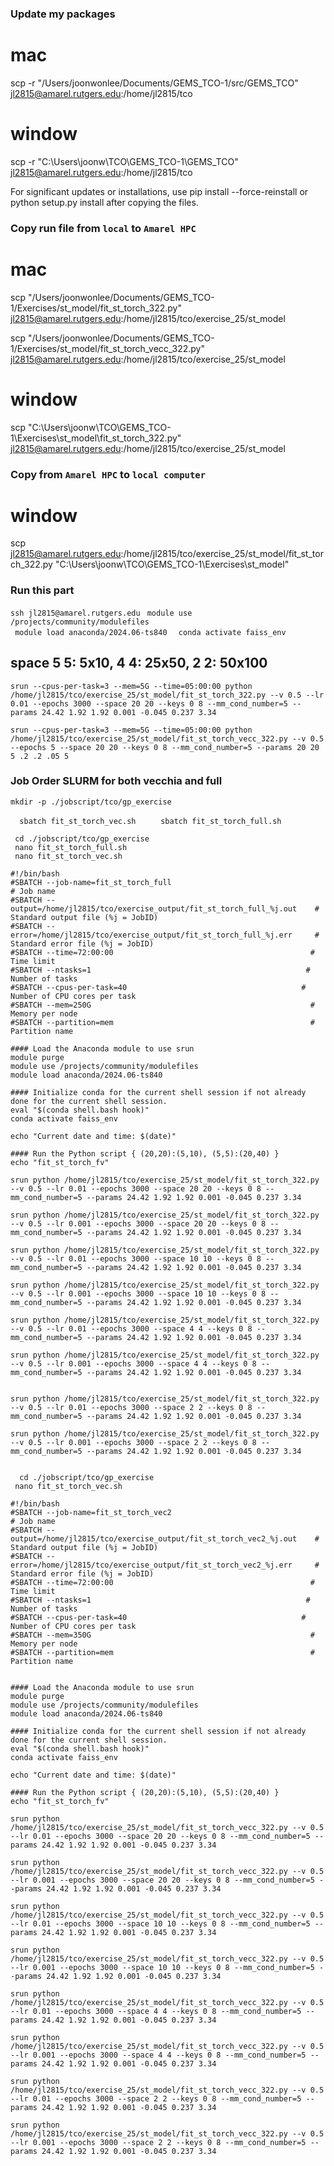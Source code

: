 ### Update my packages
# mac
scp -r "/Users/joonwonlee/Documents/GEMS_TCO-1/src/GEMS_TCO" jl2815@amarel.rutgers.edu:/home/jl2815/tco

# window
scp -r "C:\Users\joonw\TCO\GEMS_TCO-1\GEMS_TCO" jl2815@amarel.rutgers.edu:/home/jl2815/tco

For significant updates or installations, use pip install --force-reinstall or python setup.py install after copying the files.

### Copy run file from ```local``` to ```Amarel HPC```

# mac
scp "/Users/joonwonlee/Documents/GEMS_TCO-1/Exercises/st_model/fit_st_torch_322.py" jl2815@amarel.rutgers.edu:/home/jl2815/tco/exercise_25/st_model

scp "/Users/joonwonlee/Documents/GEMS_TCO-1/Exercises/st_model/fit_st_torch_vecc_322.py" jl2815@amarel.rutgers.edu:/home/jl2815/tco/exercise_25/st_model



# window
scp "C:\Users\joonw\TCO\GEMS_TCO-1\Exercises\st_model\fit_st_torch_322.py" jl2815@amarel.rutgers.edu:/home/jl2815/tco/exercise_25/st_model

### Copy from ```Amarel HPC``` to ```local computer```

# window
scp jl2815@amarel.rutgers.edu:/home/jl2815/tco/exercise_25/st_model/fit_st_torch_322.py "C:\Users\joonw\TCO\GEMS_TCO-1\Exercises\st_model\"

### Run this part
```ssh jl2815@amarel.rutgers.edu```
```  module use /projects/community/modulefiles  ```           
```  module load anaconda/2024.06-ts840  ``` 
```  conda activate faiss_env   ```


## space 5 5: 5x10, 4 4: 25x50, 2 2: 50x100


``` srun --cpus-per-task=3 --mem=5G --time=05:00:00 python /home/jl2815/tco/exercise_25/st_model/fit_st_torch_322.py --v 0.5 --lr 0.01 --epochs 3000 --space 20 20 --keys 0 8 --mm_cond_number=5 --params 24.42 1.92 1.92 0.001 -0.045 0.237 3.34   ```


``` srun --cpus-per-task=3 --mem=5G --time=05:00:00 python /home/jl2815/tco/exercise_25/st_model/fit_st_torch_vecc_322.py --v 0.5 --epochs 5 --space 20 20 --keys 0 8 --mm_cond_number=5 --params 20 20 5 .2 .2 .05 5  ```

### Job Order SLURM for both vecchia and full
```mkdir -p ./jobscript/tco/gp_exercise```     

```   sbatch fit_st_torch_vec.sh   ```
```    sbatch fit_st_torch_full.sh    ``` 


```  cd ./jobscript/tco/gp_exercise  ```                             
```  nano fit_st_torch_full.sh  ```        
```  nano fit_st_torch_vec.sh  ```    

``` 
#!/bin/bash
#SBATCH --job-name=fit_st_torch_full                                  # Job name
#SBATCH --output=/home/jl2815/tco/exercise_output/fit_st_torch_full_%j.out    # Standard output file (%j = JobID)
#SBATCH --error=/home/jl2815/tco/exercise_output/fit_st_torch_full_%j.err     # Standard error file (%j = JobID)
#SBATCH --time=72:00:00                                            # Time limit
#SBATCH --ntasks=1                                                # Number of tasks
#SBATCH --cpus-per-task=40                                       # Number of CPU cores per task
#SBATCH --mem=250G                                                 # Memory per node
#SBATCH --partition=mem                                            # Partition name

#### Load the Anaconda module to use srun 
module purge                                              
module use /projects/community/modulefiles                 
module load anaconda/2024.06-ts840 

#### Initialize conda for the current shell session if not already done for the current shell session.
eval "$(conda shell.bash hook)"
conda activate faiss_env

echo "Current date and time: $(date)"

#### Run the Python script { (20,20):(5,10), (5,5):(20,40) }
echo "fit_st_torch_fv"

srun python /home/jl2815/tco/exercise_25/st_model/fit_st_torch_322.py --v 0.5 --lr 0.01 --epochs 3000 --space 20 20 --keys 0 8 --mm_cond_number=5 --params 24.42 1.92 1.92 0.001 -0.045 0.237 3.34 

srun python /home/jl2815/tco/exercise_25/st_model/fit_st_torch_322.py --v 0.5 --lr 0.001 --epochs 3000 --space 20 20 --keys 0 8 --mm_cond_number=5 --params 24.42 1.92 1.92 0.001 -0.045 0.237 3.34 

srun python /home/jl2815/tco/exercise_25/st_model/fit_st_torch_322.py --v 0.5 --lr 0.01 --epochs 3000 --space 10 10 --keys 0 8 --mm_cond_number=5 --params 24.42 1.92 1.92 0.001 -0.045 0.237 3.34 

srun python /home/jl2815/tco/exercise_25/st_model/fit_st_torch_322.py --v 0.5 --lr 0.001 --epochs 3000 --space 10 10 --keys 0 8 --mm_cond_number=5 --params 24.42 1.92 1.92 0.001 -0.045 0.237 3.34 

srun python /home/jl2815/tco/exercise_25/st_model/fit_st_torch_322.py --v 0.5 --lr 0.01 --epochs 3000 --space 4 4 --keys 0 8 --mm_cond_number=5 --params 24.42 1.92 1.92 0.001 -0.045 0.237 3.34 

srun python /home/jl2815/tco/exercise_25/st_model/fit_st_torch_322.py --v 0.5 --lr 0.001 --epochs 3000 --space 4 4 --keys 0 8 --mm_cond_number=5 --params 24.42 1.92 1.92 0.001 -0.045 0.237 3.34 


srun python /home/jl2815/tco/exercise_25/st_model/fit_st_torch_322.py --v 0.5 --lr 0.01 --epochs 3000 --space 2 2 --keys 0 8 --mm_cond_number=5 --params 24.42 1.92 1.92 0.001 -0.045 0.237 3.34 

srun python /home/jl2815/tco/exercise_25/st_model/fit_st_torch_322.py --v 0.5 --lr 0.001 --epochs 3000 --space 2 2 --keys 0 8 --mm_cond_number=5 --params 24.42 1.92 1.92 0.001 -0.045 0.237 3.34 


```


```   cd ./jobscript/tco/gp_exercise   ```                          
```  nano fit_st_torch_vec.sh  ```         


``` 
#!/bin/bash
#SBATCH --job-name=fit_st_torch_vec2                                  # Job name
#SBATCH --output=/home/jl2815/tco/exercise_output/fit_st_torch_vec2_%j.out    # Standard output file (%j = JobID)
#SBATCH --error=/home/jl2815/tco/exercise_output/fit_st_torch_vec2_%j.err     # Standard error file (%j = JobID)
#SBATCH --time=72:00:00                                            # Time limit
#SBATCH --ntasks=1                                                # Number of tasks
#SBATCH --cpus-per-task=40                                       # Number of CPU cores per task
#SBATCH --mem=350G                                                 # Memory per node
#SBATCH --partition=mem                                            # Partition name


#### Load the Anaconda module to use srun 
module purge                                              
module use /projects/community/modulefiles                 
module load anaconda/2024.06-ts840 

#### Initialize conda for the current shell session if not already done for the current shell session.
eval "$(conda shell.bash hook)"
conda activate faiss_env

echo "Current date and time: $(date)"

#### Run the Python script { (20,20):(5,10), (5,5):(20,40) }
echo "fit_st_torch_fv"

srun python /home/jl2815/tco/exercise_25/st_model/fit_st_torch_vecc_322.py --v 0.5 --lr 0.01 --epochs 3000 --space 20 20 --keys 0 8 --mm_cond_number=5 --params 24.42 1.92 1.92 0.001 -0.045 0.237 3.34 

srun python /home/jl2815/tco/exercise_25/st_model/fit_st_torch_vecc_322.py --v 0.5 --lr 0.001 --epochs 3000 --space 20 20 --keys 0 8 --mm_cond_number=5 --params 24.42 1.92 1.92 0.001 -0.045 0.237 3.34

srun python /home/jl2815/tco/exercise_25/st_model/fit_st_torch_vecc_322.py --v 0.5 --lr 0.01 --epochs 3000 --space 10 10 --keys 0 8 --mm_cond_number=5 --params 24.42 1.92 1.92 0.001 -0.045 0.237 3.34 

srun python /home/jl2815/tco/exercise_25/st_model/fit_st_torch_vecc_322.py --v 0.5 --lr 0.001 --epochs 3000 --space 10 10 --keys 0 8 --mm_cond_number=5 --params 24.42 1.92 1.92 0.001 -0.045 0.237 3.34

srun python /home/jl2815/tco/exercise_25/st_model/fit_st_torch_vecc_322.py --v 0.5 --lr 0.01 --epochs 3000 --space 4 4 --keys 0 8 --mm_cond_number=5 --params 24.42 1.92 1.92 0.001 -0.045 0.237 3.34 

srun python /home/jl2815/tco/exercise_25/st_model/fit_st_torch_vecc_322.py --v 0.5 --lr 0.001 --epochs 3000 --space 4 4 --keys 0 8 --mm_cond_number=5 --params 24.42 1.92 1.92 0.001 -0.045 0.237 3.34

srun python /home/jl2815/tco/exercise_25/st_model/fit_st_torch_vecc_322.py --v 0.5 --lr 0.01 --epochs 3000 --space 2 2 --keys 0 8 --mm_cond_number=5 --params 24.42 1.92 1.92 0.001 -0.045 0.237 3.34 

srun python /home/jl2815/tco/exercise_25/st_model/fit_st_torch_vecc_322.py --v 0.5 --lr 0.001 --epochs 3000 --space 2 2 --keys 0 8 --mm_cond_number=5 --params 24.42 1.92 1.92 0.001 -0.045 0.237 3.34


```
